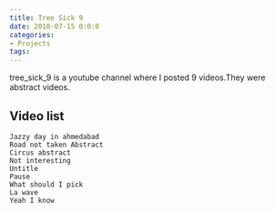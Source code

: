 ```yaml
---
title: Tree Sick 9
date: 2018-07-15 0:0:0
categories:
- Projects
tags:
---
```


tree_sick_9 is a youtube channel where I posted 9 videos.They were abstract videos.

## Video list

	Jazzy day in ahmedabad
	Road not taken Abstract
	Circus abstract
	Not interesting
	Untitle
	Pause
	What should I pick
	La wave
	Yeah I know
